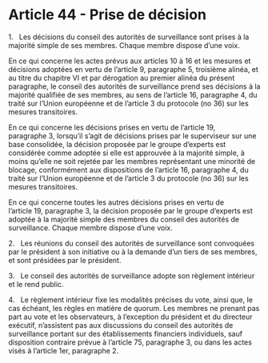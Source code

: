 # Article 44 - Prise de décision


1.   Les décisions du conseil des autorités de surveillance sont prises à la majorité simple de ses membres. Chaque membre dispose d’une voix.

En ce qui concerne les actes prévus aux articles 10 à 16 et les mesures et décisions adoptées en vertu de l’article 9, paragraphe 5, troisième alinéa, et au titre du chapitre VI et par dérogation au premier alinéa du présent paragraphe, le conseil des autorités de surveillance prend ses décisions à la majorité qualifiée de ses membres, au sens de l’article 16, paragraphe 4, du traité sur l’Union européenne et de l’article 3 du protocole (no 36) sur les mesures transitoires.

En ce qui concerne les décisions prises en vertu de l’article 19, paragraphe 3, lorsqu’il s’agit de décisions prises par le superviseur sur une base consolidée, la décision proposée par le groupe d’experts est considérée comme adoptée si elle est approuvée à la majorité simple, à moins qu’elle ne soit rejetée par les membres représentant une minorité de blocage, conformément aux dispositions de l’article 16, paragraphe 4, du traité sur l’Union européenne et de l’article 3 du protocole (no 36) sur les mesures transitoires.

En ce qui concerne toutes les autres décisions prises en vertu de l’article 19, paragraphe 3, la décision proposée par le groupe d’experts est adoptée à la majorité simple des membres du conseil des autorités de surveillance. Chaque membre dispose d’une voix.

2.   Les réunions du conseil des autorités de surveillance sont convoquées par le président à son initiative ou à la demande d’un tiers de ses membres, et sont présidées par le président.

3.   Le conseil des autorités de surveillance adopte son règlement intérieur et le rend public.

4.   Le règlement intérieur fixe les modalités précises du vote, ainsi que, le cas échéant, les règles en matière de quorum. Les membres ne prenant pas part au vote et les observateurs, à l’exception du président et du directeur exécutif, n’assistent pas aux discussions du conseil des autorités de surveillance portant sur des établissements financiers individuels, sauf disposition contraire prévue à l’article 75, paragraphe 3, ou dans les actes visés à l’article 1er, paragraphe 2.
